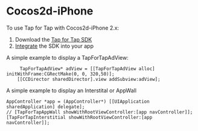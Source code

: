 # Cocos2d-iPhone

To use Tap for Tap with Cocos2d-iPhone 2.x:

1. Download the [Tap for Tap SDK](https://github.com/tapfortap/Documentation/raw/master/downloads/TapForTap-iOS-SDK.zip)
2. [Integrate](http://tapfortap.com/documentation/iOS) the SDK into your app 

A simple example to display a TapForTapAdView:

```objc
     TapForTapAdView* adView = [[TapForTapAdView alloc] initWithFrame:CGRectMake(0, 0, 320,50)];
    [[CCDirector sharedDirector].view addSubview:adView];
```

A simple example to display an Interstital or AppWall

```objc
AppController *app = (AppController*) [[UIApplication sharedApplication] delegate];
// [TapForTapAppWall showWithRootViewController:[app navController]];
[TapForTapInterstitial showWithRootViewController:[app navController]];
```
